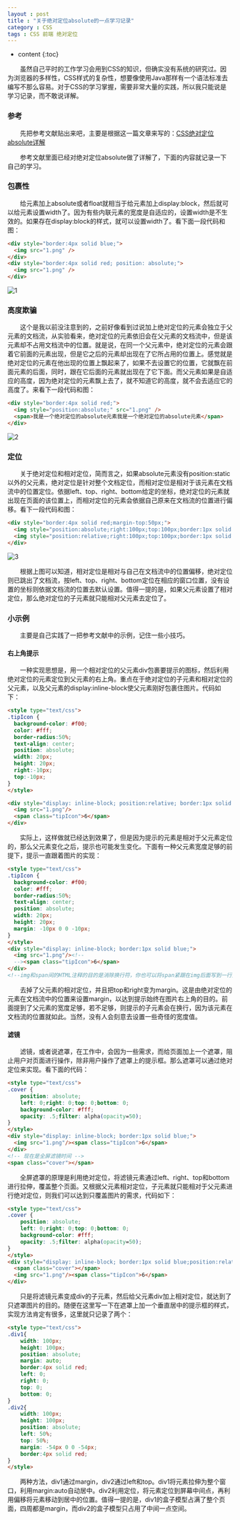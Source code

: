 ```yaml
---
layout : post
title : "关于绝对定位absolute的一点学习记录"
category : CSS
tags : CSS 前端 绝对定位
---
```


* content
{:toc}


　　虽然自己平时的工作学习会用到CSS的知识，但确实没有系统的研究过。因为浏览器的多样性，CSS样式的复杂性，想要像使用Java那样有一个语法标准去编写不那么容易。对于CSS的学习掌握，需要非常大量的实践，所以我只能说是学习记录，而不敢说详解。




### 参考

　　先把参考文献贴出来吧，主要是根据这一篇文章来写的：[CSS绝对定位absolute详解](http://www.jianshu.com/p/a3da5e27d22b)

　　参考文献里面已经对绝对定位absolute做了详解了，下面的内容就记录一下自己的学习。

### 包裹性

　　给元素加上absolute或者float就相当于给元素加上display:block，然后就可以给元素设置width了。因为有些内联元素的宽度是自适应的，设置width是不生效的。如果存在display:block的样式，就可以设置width了。看下面一段代码和图：

```html
<div style="border:4px solid blue;">
  <img src="1.png" />
</div>
<div style="border:4px solid red; position: absolute;">
  <img src="1.png" />
</div>
```

![1](https://github.com/shiliewrain/shiliewrain.github.io/blob/master/img/css_absolute1.png?raw=true)

### 高度欺骗

　　这个是我以前没注意到的，之前好像看到过说加上绝对定位的元素会独立于父元素的文档流，从实验看来，绝对定位的元素依旧会在父元素的文档流中，但是该元素却不占用文档流中的位置。就是说，在同一个父元素中，绝对定位的元素会跟着它前面的元素出现，但是它之后的元素却出现在了它所占用的位置上。感觉就是绝对定位的元素在他出现的位置上飘起来了，如果不去设置它的位置，它就飘在前面元素的后面，同时，跟在它后面的元素就出现在了它下面。而父元素如果是自适应的高度，因为绝对定位的元素飘上去了，就不知道它的高度，就不会去适应它的高度了。来看下一段代码和图：

```html
<div style="border:4px solid red;">
  <img style="position:absolute;" src="1.png" />
  <span>我是一个绝对定位的absolute元素我是一个绝对定位的absolute元素</span>
</div>
```

![2](https://github.com/shiliewrain/shiliewrain.github.io/blob/master/img/css_absolute2.png?raw=true)

### 定位

　　关于绝对定位和相对定位，简而言之，如果absolute元素没有position:static以外的父元素，绝对定位是针对整个文档定位，而相对定位是相对于该元素在文档流中的位置定位。依据left、top、right、bottom给定的坐标，绝对定位的元素就出现在页面的该位置上，而相对定位的元素会依据自己原来在文档流的位置进行偏移。看下一段代码和图：

```html
<div style="border:4px solid red;margin-top:50px;">
  <img style="position:absolute;right:100px;top:100px;border:1px solid blue;" src="1.png" />
  <img style="position:relative;right:100px;top:100px;border:1px solid blue;" src="1.png" />
</div>
```

![3](https://github.com/shiliewrain/shiliewrain.github.io/blob/master/img/css_absolute3.png?raw=true)

　　根据上图可以知道，相对定位是相对与自己在文档流中的位置偏移，绝对定位则已跳出了文档流，按left、top、right、bottom定位在相应的窗口位置，没有设置的坐标则依据文档流的位置去默认设置。值得一提的是，如果父元素设置了相对定位，那么绝对定位的子元素就只能相对父元素去定位了。

### 小示例

　　主要是自己实践了一把参考文献中的示例，记住一些小技巧。

#### 右上角提示

　　一种实现思想是，用一个相对定位的父元素div包裹要提示的图标，然后利用绝对定位的元素定位到父元素的右上角。重点在于绝对定位的子元素和相对定位的父元素，以及父元素的display:inline-block使父元素刚好包裹住图片。代码如下：

```html
<style type="text/css">
.tipIcon {
  background-color: #f00;
  color: #fff;
  border-radius:50%;
  text-align: center;
  position: absolute;
  width: 20px;
  height: 20px;
  right:-10px;
  top:-10px;
}
</style>

<div style="display: inline-block; position:relative; border:1px solid blue;">
  <img src="1.png"/>
  <span class="tipIcon">6</span>
</div>
```

　　实际上，这样做就已经达到效果了，但是因为提示的元素是相对于父元素定位的，那么父元素变化之后，提示也可能发生变化。下面有一种父元素宽度足够的前提下，提示一直跟着图片的实现：

```html
<style type="text/css">
.tipIcon {
  background-color: #f00;
  color: #fff;
  border-radius:50%;
  text-align: center;
  position: absolute;
  width: 20px;
  height: 20px;
  margin: -10px 0 0 -10px;
}
</style>
<div style="display: inline-block; border:1px solid blue;">
  <img src="1.png"/><!--
  --><span class="tipIcon">6</span>
</div>
<!--img和span间的HTML注释的目的是消除换行符，你也可以将span紧跟在img后面写到一行里-->
```

　　去掉了父元素的相对定位，并且把top和right变为margin。这是由绝对定位的元素在文档流中的位置来设置margin，以达到提示始终在图片右上角的目的。前面提到了父元素的宽度足够，若不足够，则提示的子元素会在换行，因为该元素在文档流的位置就如此。当然，没有人会刻意去设置一些奇怪的宽度值。

#### 滤镜

　　滤镜，或者说遮罩，在工作中，会因为一些需求，而给页面加上一个遮罩，阻止用户对页面进行操作，除非用户操作了遮罩上的提示框。那么遮罩可以通过绝对定位来实现。看下面的代码：

```html
<style type="text/css">
.cover {
    position: absolute;
    left: 0;right: 0;top: 0;bottom: 0;
    background-color: #fff;
    opacity: .5;filter: alpha(opacity=50);
}
</style>
<div style="display: inline-block; border:1px solid blue;">
  <img src="1.png"/><span class="tipIcon">6</span>
</div>
<!-- 现在是全屏滤镜时间 -->
<span class="cover"></span>
```

　　全屏遮罩的原理是利用绝对定位，将滤镜元素通过left、right、top和bottom进行拉伸，覆盖整个页面。又根据父元素相对定位，子元素就只能相对于父元素进行绝对定位，则我们可以达到只覆盖图片的需求，代码如下：

```html
<style type="text/css">
.cover {
    position: absolute;
    left: 0;right: 0;top: 0;bottom: 0;
    background-color: #fff;
    opacity: .5;filter: alpha(opacity=50);
}
</style>
<div style="display: inline-block; border:1px solid blue;position:relative;">
  <span class="cover"></span>
  <img src="1.png"/><span class="tipIcon">6</span>
</div>
```

　　只是将滤镜元素变成div的子元素，然后给父元素div加上相对定位，就达到了只遮罩图片的目的。随便在这里写一下在遮罩上加一个垂直居中的提示框的样式，实现方法肯定有很多，这里就只记录了两个：

```html
<style type="text/css">
.div1{
	width: 100px;
	height: 100px;
	position: absolute;
	margin: auto;
	border:4px solid red;
	left: 0;
	right: 0;
	top: 0;
	bottom: 0;
}
.div2{
	width: 100px;
	height: 100px;
	position: absolute;
	left: 50%;
	top: 50%;
	margin: -54px 0 0 -54px;
	border:4px solid red;
}
</style>
```

　　两种方法，div1通过margin，div2通过left和top。div1将元素拉伸为整个窗口，利用margin:auto自动居中。div2利用定位，将元素定位到屏幕中间点，再利用偏移将元素移动到居中的位置。值得一提的是，div1的盒子模型占满了整个页面，四周都是margin，而div2的盒子模型只占用了中间一点空间。